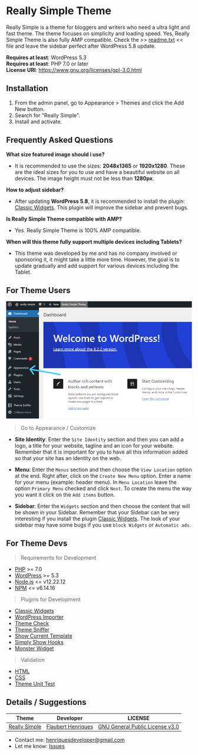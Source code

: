 # Really Simple Theme

Really Simple is a theme for bloggers and writers who need a ultra light and fast theme. The theme focuses on simplicity and loading speed. Yes, Really Simple Theme is also fully AMP compatible. Check the >> [readme.txt](https://github.com/Dev-Flaubert-Wordpress/really-simple-theme/blob/develop/readme.txt) << file and leave the sidebar perfect after WordPress 5.8 update.<br>

**Requires at least**: WordPress 5.3<br>
**Requires at least**: PHP 7.0 or later<br>
**License URI**: https://www.gnu.org/licenses/gpl-3.0.html
<br>

## Installation

1. From the admin panel, go to Appearance > Themes and click the Add New button.
2. Search for "Really Simple".
3. Install and activate.

## Frequently Asked Questions

**What size featured image should i use?**
- It is recommended to use the sizes: **2048x1365** or **1920x1280**. These are the ideal sizes for you to use and have a beautiful website on all devices. The image height must not be less than **1280px**.

**How to adjust sidebar?**
- After updating **WordPress 5.8**, it is recommended to install the plugin: [Classic Widgets](https://wordpress.org/plugins/classic-widgets/). This plugin will improve the sidebar and prevent bugs.

**Is Really Simple Theme compatible with AMP?**
- Yes. Really Simple Theme is 100% AMP compatible.

**When will this theme fully support multiple devices including Tablets?**
- This theme was developed by me and has no company involved or sponsoring it, it might take a little more time. However, the goal is to update gradually and add support for various devices including the Tablet.

## For Theme Users

![Go to Customize](./img-for-readme/appearance-customize.png)
> Go to Appearance / Customize

- **Site Identity**: Enter the `Site Identity` section and then you can add a logo, a title for your website, tagline and an icon for your website. Remember that it is important for you to have all this information added so that your site has an identity on the web.

- **Menu**: Enter the `Menus` section and then choose the `View Location` option at the end. Right after, click on the `Create New Menu` option. Enter a name for your menu (example: header menu). In `Menu Location` leave the option `Primary Menu` checked and click `Next`. To create the menu the way you want it click on the `Add items` button.

- **Sidebar**: Enter the `Widgets` section and then choose the content that will be shown in your Sidebar. Remember that your Sidebar can be very interesting if you install the plugin [Classic Widgets](https://wordpress.org/plugins/classic-widgets/). The look of your sidebar may have some bugs if you use `block Widgets` or `Automatic ads`.

## For Theme Devs

> Requirements for Development
- [PHP](https://www.php.net/manual/en/install.php) >= 7.0
- [WordPress](https://wordpress.org/) >= 5.3
- [Node.js](https://nodejs.org/en) <= v12.22.12
- [NPM](https://www.npmjs.com/) <= v6.14.16

> Plugins for Development
- [Classic Widgets](https://wordpress.org/plugins/classic-widgets/)
- [WordPress Importer](https://wordpress.org/plugins/wordpress-importer/)
- [Theme Check](https://wordpress.org/plugins/theme-check/)
- [Theme Sniffer](https://github.com/WPTT/theme-sniffer#theme-sniffer)
- [Show Current Template](https://wordpress.org/plugins/show-current-template/)
- [Simply Show Hooks](https://wordpress.org/plugins/simply-show-hooks/)
- [Monster Widget](https://wordpress.org/plugins/monster-widget/)

> Validation
- [HTML](https://validator.w3.org/#validate_by_upload+with_options)
- [CSS](https://jigsaw.w3.org/css-validator/#validate_by_upload)
- [Theme Unit Test](https://codex.wordpress.org/Theme_Unit_Test)

## Details / Suggestions

| Theme | Developer | LICENSE |
| ------ | ------ | ------ |
| [Really Simple](https://wordpress.org/themes/really-simple/) | [Flaubert Henriques](https://profiles.wordpress.org/flauberthenriques/) | [GNU General Public License v3.0](https://github.com/Dev-Flaubert-Wordpress/really-simple-theme/blob/main/LICENSE) |

- Contact me: henriquesdeveloper@gmail.com
- Let me know: [Issues](https://github.com/Dev-Flaubert-Wordpress/really-simple-theme/issues)
